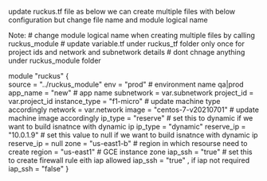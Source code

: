 update ruckus.tf file as below 
we can create multiple files with below configuration but change file name and module logical name


Note: # change module logical name when creating multiple files by calling ruckus_module
      # update variable.tf under ruckus_tf folder only once for project ids and network and subnetwork details
      # dont chnage anything under ruckus_module folder 
      




module "ruckus" {   
    source = "../ruckus_module"
    env = "prod"                  # environment name qa|prod
    app_name = "new"              # app name
    subnetwork = var.subnetwork
    project_id    = var.project_id
    instance_type = "f1-micro"     # update machine type accordingly
    network = var.network
    image = "centos-7-v20210701"   # update machine image accordingly
    ip_type = "reserve"            # set this to dynamic if we want to build isnatnce with dynamic ip ip_type = "dynamic"
    reserve_ip = "10.0.1.9"        # set this value to null if we want to build isnatnce with dynamic ip reserve_ip = null 
    zone = "us-east1-b"            # region in which resourse need to create
    region = "us-east1"            # GCE instance zone
    iap_ssh = "true"               # set this to create firewall rule eith iap allowed iap_ssh = "true" , if iap not required iap_ssh = "false"
}









